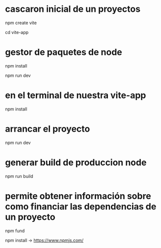 # cascaron inicial de un proyectos
npm create vite

cd vite-app

# gestor de paquetes de node
npm install

npm run dev

# en el terminal de nuestra vite-app 
npm install 

# arrancar el proyecto
npm run dev

# generar build de produccion node
npm run build

# permite obtener información sobre como financiar las dependencias de un proyecto
npm fund

npm install -> https://www.npmjs.com/

